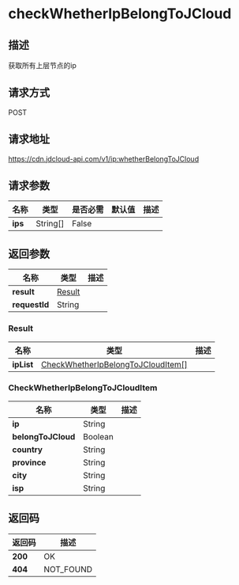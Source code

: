 # checkWhetherIpBelongToJCloud


## 描述
获取所有上层节点的ip

## 请求方式
POST

## 请求地址
https://cdn.jdcloud-api.com/v1/ip:whetherBelongToJCloud


## 请求参数
|名称|类型|是否必需|默认值|描述|
|---|---|---|---|---|
|**ips**|String[]|False| | |


## 返回参数
|名称|类型|描述|
|---|---|---|
|**result**|[Result](checkWhetherIpBelongToJCloud#result)| |
|**requestId**|String| |

### <div id="Result">Result</div>
|名称|类型|描述|
|---|---|---|
|**ipList**|[CheckWhetherIpBelongToJCloudItem[]](checkWhetherIpBelongToJCloud#checkwhetheripbelongtojclouditem)| |
### <div id="CheckWhetherIpBelongToJCloudItem">CheckWhetherIpBelongToJCloudItem</div>
|名称|类型|描述|
|---|---|---|
|**ip**|String| |
|**belongToJCloud**|Boolean| |
|**country**|String| |
|**province**|String| |
|**city**|String| |
|**isp**|String| |

## 返回码
|返回码|描述|
|---|---|
|**200**|OK|
|**404**|NOT_FOUND|
